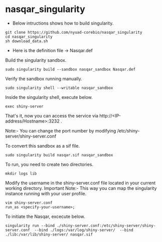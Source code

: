 # nasqar_singularity

- Below intructions shows how to build singularity.

```
git clone https://github.com/nyuad-corebio/nasqar_singularity
cd nasqar_singularity
sh download_data.sh
```

- Here is the definition file -> Nasqar.def 

Build the singularity sandbox.
```
sudo singularity build --sandbox nasqar_sandbox Nasqar.def
```

Verify the sandbox running manually.
```
sudo singularity shell --writable nasqar_sandbox
```

Inside the singularity shell, execute below.
```
exec shiny-server
```

That's it, now you can access the service via http://<IP-address/Hostname>:3232 .

Note:- You can change the port number by modifying /etc/shiny-server/shiny-server.conf

To convert this sandbox as a sif file.
```
sudo singularity build nasqar.sif nasqar_sandbox
```

To run, you need to create two directories.  
```
mkdir logs lib
```

Modify the username in the shiny-server.conf file located in your current working directory. 
Important Note:- This way you can map the singularity instance running with your user profile.  
```
vim shiny-server.conf
run_as <specify-your-username>;
```


To initiate the Nasqar, excecute below.
```
singularity run --bind ./shiny-server.conf:/etc/shiny-server/shiny-server.conf  --bind ./logs:/var/log/shiny-server/  --bind ./lib:/var/lib/shiny-server/ nasqar.sif
```

